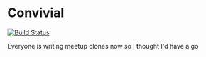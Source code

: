 Convivial
=========

[![Build Status](https://travis-ci.org/tomverran/citysocials-api.svg?branch=master)](https://travis-ci.org/tomverran/convivial)

Everyone is writing meetup clones now so I thought I'd have a go
